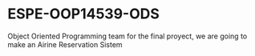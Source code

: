 # ESPE-OOP14539-ODS
Object Oriented Programming team for the final proyect, we are going to make an Airine Reservation Sistem
